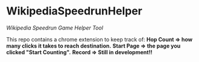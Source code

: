 # WikipediaSpeedrunHelper
*Wikipedia Speedrun Game Helper Tool*

This repo contains a chrome extension to keep track of: 
    **Hop Count => how many clicks it takes to reach destination.**
    **Start Page => the page you clicked "Start Counting".**
    **Record => Still in development!!**
